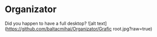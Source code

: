 # Organizator
Did you happen to have a full desktop?
![alt text](https://github.com/baltacmihai/Organizator/Grafic root.jpg?raw=true)
